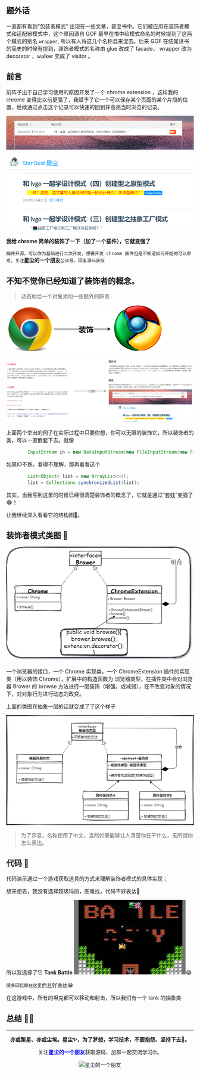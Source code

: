 ## 题外话

一直都有看到“包装者模式“ 出现在一些文章，甚至书中。它们被应用在装饰者模式和适配器模式中，这个原因源自 GOF 最早在书中给模式命名的时候提到了这两个模式的别名 ``wrapper``, 所以有人将这几个名称混来混去。后来 GOF 在结尾讲书的简史的时候有提到，装饰者模式的名称由 glue 改成了 facade， wrapper 改为 decorator ，walker 变成了 visitor 。



## 前言

前阵子出于自己学习使用的原因开发了一个 chrome extension ，这样我的 chrome 变得比以前更强了，我赋予了它一个可以保存某个页面的某个片段的位置，后续通过点击这个记录可以快速的回到并高亮当时浏览的记录。

![memo1](memo1.png)

![memo](memo0.png)

**我给 chrome 简单的装饰了一下（加了一个插件），它就变强了**

``插件开源，可以作为基础进行二次开发，想要开发 chrome 插件但是不知道如何开始的可以参考。关注``**星尘的一个朋友**``公众号，回复源码获取``



## 不知不觉你已经知道了装饰者的概念。

> 动态地给一个对象添加一些额外的职责

![chrome](decorator.png)

![chrome](decorator1.png)



上面两个举出的例子在实际过程中只要你想，你可以无限的装饰它，所以装饰者的类，可以一直嵌套下去。就像

```java
        InputStream in = new DataInputStream(new FileInputStream(new File("filePath")));
```

如果IO不熟，看得不理解，那再看看这个

```java
        List<Object> list = new ArrayList<>();
        list = Collections.synchronizedList(list);
```

其实，当我写到这里的时候已经很清楚装饰者的概念了，它就是通过“套娃”变强了😂！

让我继续深入看看它的结构图👀。

## 装饰者模式类图 📌


![装饰者模式类图](decorator3.png)

一个浏览器的接口，一个 Chrome 实现类，一个 ChromeExtension 插件的实现类（用以装饰 Chrome），扩展中的构造函数为 浏览器类型，在插件类中会对浏览器 Brower 的 browse 方法进行一层装饰（增强，或减弱），在不改变对象的情况下，对对象行为进行动态的改变。



上面的类图在抽象一层的话就变成了了这个样子

![装饰者模式类图](decorator2.png)

> 为了示意，名称使用了中文，当然如果能够让人清楚你在干什么，无所谓你怎么表达。

## 代码 📄

代码演示通过一个游戏获取道具的方式来理解装饰者模式的具体实现；

想来想去，我没有选择超级玛丽，图难找，代码不好表达🤣

所以我选择了它 **Tank Battle** ![tank](tank.jpg)😂

``很多回忆都在这里``而且好表达😁

在这游戏中，所有的坦克都可以移动和射击，所以我们有一个 tank 的抽象类







## 总结 🐱‍💻





----
<div align="center">
    <b>亦或繁星、亦或尘埃。星尘✨，为了梦想，学习技术，不要抱怨、坚持下去💪。</b>
    <p>关注<b style='color:blue'>星尘的一个朋友</b>获取源码、加群一起交流学习🤓。</p>
    <img alt='星尘的一个朋友' src='https://i.loli.net/2020/10/22/7swJfMCPrThebVI.png'/>
</div>
